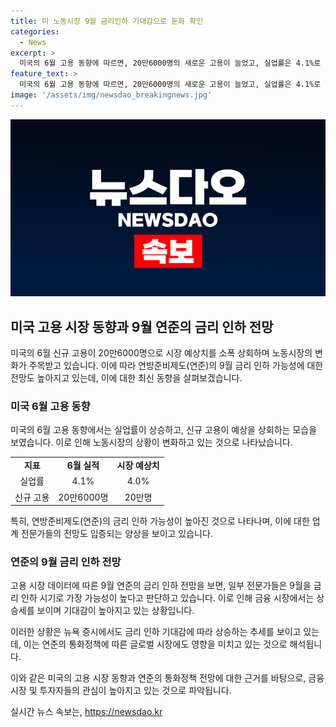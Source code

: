 ```yaml
---
title: 미 노동시장 9월 금리인하 기대감으로 둔화 확인
categories:
  - News
excerpt: >
  미국의 6월 고용 동향에 따르면, 20만6000명의 새로운 고용이 늘었고, 실업률은 4.1%로 상승했다. 이에 따라 미 연방준비제도는 9월에 금리를 낮출 가능성이 높아졌다. 이로 인해 금융 시장에서는 기대감이 높아져 주가와 국채 수익률이 상승했다. 이에 연준이 금리를 인하할 가능성이 높아졌고, 기업들도 임금 상승 압력이 완화되었다. 이러한 변화로 경제 전문가들은 연준이 9월에 금리를 인하할 것으로 예상하고 있다.
feature_text: >
  미국의 6월 고용 동향에 따르면, 20만6000명의 새로운 고용이 늘었고, 실업률은 4.1%로 상승했다. 이에 따라 미 연방준비제도는 9월에 금리를 낮출 가능성이 높아졌다. 이로 인해 금융 시장에서는 기대감이 높아져 주가와 국채 수익률이 상승했다. 이에 연준이 금리를 인하할 가능성이 높아졌고, 기업들도 임금 상승 압력이 완화되었다. 이러한 변화로 경제 전문가들은 연준이 9월에 금리를 인하할 것으로 예상하고 있다.
image: '/assets/img/newsdao_breakingnews.jpg'
---
```


<p><img src="/assets/img/newsdao_breakingnews.jpg" alt="firstkoreanews 속보" /></p>

<h2 data-ke-size="size26">미국 고용 시장 동향과 9월 연준의 금리 인하 전망</h2>

<p data-ke-size="size16">미국의 6월 신규 고용이 20만6000명으로 시장 예상치를 소폭 상회하며 노동시장의 변화가 주목받고 있습니다. 이에 따라 연방준비제도(연준)의 9월 금리 인하 가능성에 대한 전망도 높아지고 있는데, 이에 대한 최신 동향을 살펴보겠습니다.</p>

<h3><b>미국 6월 고용 동향</b></h3>

<p data-ke-size="size16">미국의 6월 고용 동향에서는 실업률이 상승하고, 신규 고용이 예상을 상회하는 모습을 보였습니다. 이로 인해 노동시장의 상황이 변화하고 있는 것으로 나타났습니다.</p>

<table>
    <tr>
        <td style="text-align: center; height: 17px;"><b>지표</b></td>
        <td style="text-align: center; height: 17px;"><b>6월 실적</b></td>
        <td style="text-align: center; height: 17px;"><b>시장 예상치</b></td>
    </tr>
    <tr>
        <td style="text-align: center; height: 17px;">실업률</td>
        <td style="text-align: center; height: 17px;">4.1%</td>
        <td style="text-align: center; height: 17px;">4.0%</td>
    </tr>
    <tr>
        <td style="text-align: center; height: 17px;">신규 고용</td>
        <td style="text-align: center; height: 17px;">20만6000명</td>
        <td style="text-align: center; height: 17px;">20만명</td>
    </tr>
</table>

<p data-ke-size="size16">특히, 연방준비제도(연준)의 금리 인하 가능성이 높아진 것으로 나타나며, 이에 대한 업계 전문가들의 전망도 입증되는 양상을 보이고 있습니다.</p>

<h3><b>연준의 9월 금리 인하 전망</b></h3>

<p data-ke-size="size16">고용 시장 데이터에 따른 9월 연준의 금리 인하 전망을 보면, 일부 전문가들은 9월을 금리 인하 시기로 가장 가능성이 높다고 판단하고 있습니다. 이로 인해 금융 시장에서는 상승세를 보이며 기대감이 높아지고 있는 상황입니다.</p>

<p data-ke-size="size16">이러한 상황은 뉴욕 증시에서도 금리 인하 기대감에 따라 상승하는 추세를 보이고 있는데, 이는 연준의 통화정책에 따른 글로벌 시장에도 영향을 미치고 있는 것으로 해석됩니다.</p>

<p data-ke-size="size16">이와 같은 미국의 고용 시장 동향과 연준의 통화정책 전망에 대한 근거를 바탕으로, 금융 시장 및 투자자들의 관심이 높아지고 있는 것으로 파악됩니다.</p>
실시간 뉴스 속보는, <a href="https://newsdao.kr" rel="dofollow">https://newsdao.kr</a>


